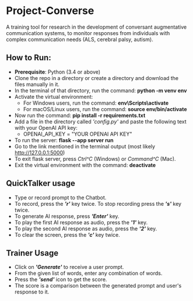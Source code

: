 # Project-Converse

A training tool for research in the development of conversant augmentative communication systems, to monitor responses from individuals with complex communication needs (ALS, cerebral palsy, autism).

## How to Run:
* **Prerequisite**: Python (3.4 or above)
* Clone the repo in a directory or create a directory and download the files manually in it. 
* In the terminal of that directory, run the command: **python -m venv env**
* Activate the virtual environment:
  * For Windows users, run the command: **env\Scripts\activate**
  * For macOS/Linux users, run the command: **source env/bin/activate**
* Now run the command: **pip install -r requirements.txt**
* Add a file in the directory called *'config.py'* and paste the following text with your OpenAI API key:
  * OPENAI_API_KEY = "YOUR OPENAI API KEY"  
* To run the server: **flask --app server run**
* Go to the link mentioned in the terminal output (most likely http://127.0.0.1:5000)
* To exit flask server, press *Ctrl^C* (Windows) or *Command^C* (Mac).
* Exit the virtual environment with the command: **deactivate**


## QuickTalker usage
* Type or record prompt to the Chatbot.
* To record, press the ***'r'*** key twice. To stop recording press the ***'s'*** key twice.
* To generate AI response, press ***'Enter'*** key.
* To play the first AI response as audio, press the ***'1'*** key.
* To play the second AI response as audio, press the ***'2'*** key.
* To clear the screen, press the ***'c'*** key twice. 

## Trainer Usage
* Click on ***'Generate'*** to receive a user prompt.
* From the given list of words, enter any combination of words.
* Press the ***'send'*** icon to get the score.
* The score is a comparison between the generated prompt and user's response to it. 
